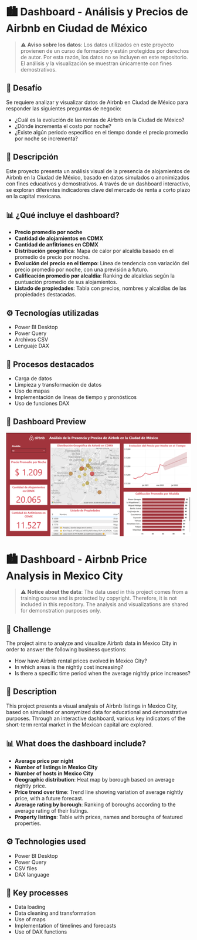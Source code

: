 # 🏙️ Dashboard - Análisis y Precios de Airbnb en Ciudad de México

> ⚠️ **Aviso sobre los datos**: Los datos utilizados en este proyecto provienen de un curso de formación y están protegidos por derechos de autor. Por esta razón, los datos no se incluyen en este repositorio. El análisis y la visualización se muestran únicamente con fines demostrativos.

## 🎯 Desafío

Se requiere analizar y visualizar datos de Airbnb en Ciudad de México para responder las siguientes preguntas de negocio:

- ¿Cuál es la evolución de las rentas de Airbnb en la Ciudad de México?
- ¿Dónde incrementa el costo por noche?
- ¿Existe algún periodo específico en el tiempo donde el precio promedio por noche se incrementa?

## 📖 Descripción

Este proyecto presenta un análisis visual de la presencia de alojamientos de Airbnb en la Ciudad de México, basado en datos simulados o anonimizados con fines educativos y demostrativos. A través de un dashboard interactivo, se exploran diferentes indicadores clave del mercado de renta a corto plazo en la capital mexicana.

## 📊 ¿Qué incluye el dashboard?

- **Precio promedio por noche**  
- **Cantidad de alojamientos en CDMX**  
- **Cantidad de anfitriones en CDMX**  
- **Distribución geográfica**: Mapa de calor por alcaldía basado en el promedio de precio por noche.  
- **Evolución del precio en el tiempo**: Línea de tendencia con variación del precio promedio por noche, con una previsión a futuro.  
- **Calificación promedio por alcaldía**: Ranking de alcaldías según la puntuación promedio de sus alojamientos.  
- **Listado de propiedades**: Tabla con precios, nombres y alcaldías de las propiedades destacadas.  

## ⚙️ Tecnologías utilizadas

- Power BI Desktop  
- Power Query  
- Archivos CSV
- Lenguaje DAX

## 📝 Procesos destacados

- Carga de datos  
- Limpieza y transformación de datos  
- Uso de mapas  
- Implementación de líneas de tiempo y pronósticos  
- Uso de funciones DAX

## 📸 Dashboard Preview
![Airbnb Dashboard CDMX](images/Dashboard_Airbnb_CDMX.png)

# 🏙️ Dashboard - Airbnb Price Analysis in Mexico City

>⚠️ **Notice about the data**: The data used in this project comes from a training course and is protected by copyright. Therefore, it is not included in this repository. The analysis and visualizations are shared for demonstration purposes only.

## 🎯 Challenge

The project aims to analyze and visualize Airbnb data in Mexico City in order to answer the following business questions:

- How have Airbnb rental prices evolved in Mexico City?
- In which areas is the nightly cost increasing?
- Is there a specific time period when the average nightly price increases?

## 📖 Description

This project presents a visual analysis of Airbnb listings in Mexico City, based on simulated or anonymized data for educational and demonstrative purposes. Through an interactive dashboard, various key indicators of the short-term rental market in the Mexican capital are explored.

## 📊 What does the dashboard include?

- **Average price per night**  
- **Number of listings in Mexico City**  
- **Number of hosts in Mexico City**  
- **Geographic distribution**: Heat map by borough based on average nightly price.  
- **Price trend over time**: Trend line showing variation of average nightly price, with a future forecast.  
- **Average rating by borough**: Ranking of boroughs according to the average rating of their listings.  
- **Property listings**: Table with prices, names and boroughs of featured properties.

## ⚙️ Technologies used

- Power BI Desktop  
- Power Query  
- CSV files
- DAX language

## 📝 Key processes

- Data loading  
- Data cleaning and transformation  
- Use of maps  
- Implementation of timelines and forecasts  
- Use of DAX functions
